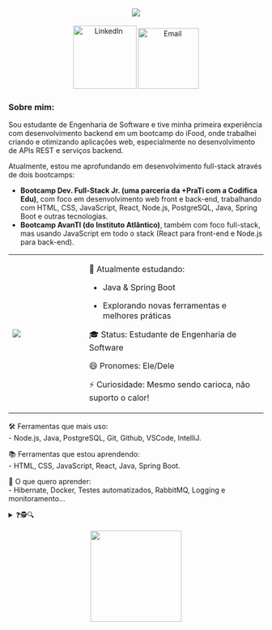 <h2 align="center">
  <img src="https://readme-typing-svg.herokuapp.com/?font=JetBrains+Mono&size=35&color=FFFFFF&center=true&vCenter=true&width=500&height=70&duration=3700&lines=Hello+World!+👋;+I'm+Vinicius+Tenchini!;" />
</h2>

<p align="center">
<a href="https://www.linkedin.com/in/viniciustenchini/" target="_blank" rel="noopener noreferrer"><img src="https://img.shields.io/badge/-Linkedin-151B23?logo=LinkedIn&logoColor=FFFFFF&style=for-the-badge" alt="LinkedIn" width="125"/></a>
<a href="mailto:viniciustenchi@gmail.com"><img src="https://img.shields.io/badge/-GMAIL-151B23?logo=gmail&logoColor=FFFFFF&style=for-the-badge" alt="Email" width="120"/>
</a>
</p>

<h3> Sobre mim: </h3>
<p>Sou estudante de Engenharia de Software e tive minha primeira experiência com desenvolvimento backend em um bootcamp do iFood, onde trabalhei criando e otimizando aplicações web, especialmente no desenvolvimento de APIs REST e serviços backend.</p>

<p>Atualmente, estou me aprofundando em desenvolvimento full-stack através de dois bootcamps: <br>
  
- **Bootcamp Dev. Full-Stack Jr. (uma parceria da +PraTi com a Codifica Edu)**, com foco em desenvolvimento web front e back-end, trabalhando com HTML, CSS, JavaScript, React, Node.js, PostgreSQL, Java, Spring Boot e outras tecnologias.
- **Bootcamp AvanTI (do Instituto Atlântico)**, também com foco full-stack, mas usando JavaScript em todo o stack (React para front-end e Node.js para back-end).</p>




<table align="center">
    <tr>
        <td style="width: 30%; vertical-align: middle;">
            <img src="https://i.gifer.com/6vIk.gif">
        </td>
        <td style="width: 90%; align: center;">

<p>🌱 Atualmente estudando:

  - Java & Spring Boot

  - Explorando novas ferramentas e melhores práticas

🎓 Status: Estudante de Engenharia de Software

😄 Pronomes: Ele/Dele

⚡ Curiosidade: Mesmo sendo carioca, não suporto o calor!</p>


</td> </tr> </table>

<p>
🛠️ Ferramentas que mais uso: 
  <br>
  - Node.js, Java, PostgreSQL, Git, Github, VSCode, IntelliJ.
</p>

<p>
📚 Ferramentas que estou aprendendo:
  <br>  
  - HTML, CSS, JavaScript, React, Java, Spring Boot.
</p>

<p>
🚀 O que quero aprender:
  <br>  
  - Hibernate, Docker, Testes automatizados, RabbitMQ, Logging e monitoramento...
</p>


<details>
  <summary>❓🕵️🔍</summary>

  ```javascript
  // Resolvi o problema mais antigo do mundo com uma única linha de código:
  console.log(['🥚', '🐔'].sort())

  >>> [ '🐔', '🥚' ]
```
</details>


<div align="center"> <br/>     <img height="180em" src="https://github-readme-stats.vercel.app/api/top-langs/?username=tenchini&theme=dark&show_icons=true&hide_border=false&layout=compact"/></div>




